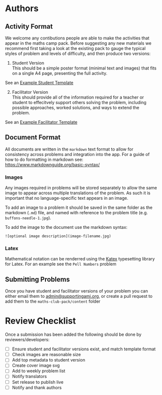 # Authors

## Activity Format

We welcome any contibutions people are able to make the activities that appear in the maths camp pack. Before suggesting any new materials we recommend first taking a look at the existing pack to gauge the typical styles of problem and levels of difficulty, and then produce two versions:

1. Student Version  
   This should be a simple poster format (minimal text and images) that fits on a single A4 page, presenting the full activity.

See an [Example Student Template](../maths-club-pack/templates/student.md)

2. Facilitator Version  
   This should provide all of the information required for a teacher or student to effecitvely support others solving the problem, including possible approaches, worked solutions, and ways to extend the problem.

See an [Example Facilitator Template](../maths-club-pack/templates/facilitator.md)

## Document Format

All documents are written in the `markdown` text format to allow for consistency across problems and integration into the app. For a guide of how to do formatting in markdown see: https://www.markdownguide.org/basic-syntax/

### Images

Any images required in problems will be stored separately to allow the same image to appear across multiple translations of the problem. As such it is important that no language-specific text appears in an image.

To add an image to a problem it should be saved in the same folder as the markdown (`.md`) file, and named with reference to the problem title (e.g. `buffons-needle-1.jpg`).

To add the image to the document use the markdown syntax:

```
![optional image description](image-filename.jpg)
```

### Latex

Mathematical notation can be renderred using the [Katex](https://katex.org/) typesetting library for Latex. For an example see the `Pell Numbers` problem

## Submitting Problems

Once you have student and facilitator versions of your problem you can either email them to [admin@supportingami.org](mailto:admin@supportingami.org?subject=SAMI%20Maths%20Club%20Resources), or create a pull request to add them to the `maths-club-pack/content` folder

# Review Checklist

Once a submission has been added the following should be done by reviewers/developers:

- [ ] Ensure student and facilitator versions exist, and match template format
- [ ] Check images are reasonable size
- [ ] Add top metadata to student version
- [ ] Create cover image svg
- [ ] Add to weekly problem list
- [ ] Notify translators
- [ ] Set release to publish live
- [ ] Notify and thank authors
